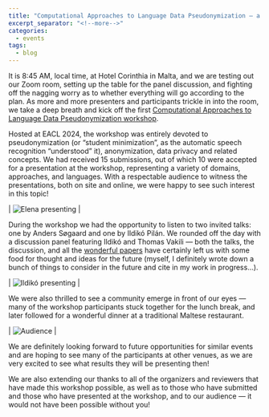 ```yaml
---
title: "Computational Approaches to Language Data Pseudonymization — a post-workshop report"
excerpt_separator: "<!--more-->"
categories:
  - events
tags:
  - blog
---
```


It is 8:45 AM, local time, at Hotel Corinthia in Malta, and we are testing out our Zoom room, setting up the table for the panel discussion, and fighting off the nagging worry as to whether everything will go according to the plan. As more and more presenters and participants trickle in into the room, we take a deep breath and kick off the first [Computational Approaches to Language Data Pseudonymization workshop](https://mormor-karl.github.io/events/CALD-pseudo/). 

Hosted at EACL 2024, the workshop was entirely devoted to pseudonymization (or “student minimization”, as the automatic speech recognition “understood” it), anonymization, data privacy and related concepts. We had received 15 submissions, out of which 10 were accepted for a presentation at the workshop, representing a variety of domains, approaches, and languages. With a respectable audience to witness the presentations, both on site and online, we were happy to see such interest in this topic!

| <img src="../assets/images/elena-2024.JPG" alt="Elena presenting"/> | 

During the workshop we had the opportunity to listen to two invited talks: one by Anders Søgaard and one by Ildikó Pilán. We rounded off the day with a discussion panel featuring Ildikó and Thomas Vakili  — both the talks, the discussion, and all the [wonderful papers](https://aclanthology.org/2024.caldpseudo-1.0/) have certainly left us with some food for thought and ideas for the future (myself, I definitely wrote down a bunch of things to consider in the future and cite in my work in progress…). 

| <img src="../assets/images/ildiko-2024.jpeg" alt="Ildikó presenting"/> | 

We were also thrilled to see a community emerge in front of our eyes — many of the workshop participants stuck together for the lunch break, and later followed for a wonderful dinner at a traditional Maltese restaurant.

| <img src="../assets/images/audience-2024.jpeg" alt="Audience"/> | 

We are definitely looking forward to future opportunities for similar events and are hoping to see many of the participants at other venues, as we are very excited to see what results they will be presenting then!

We are also extending our thanks to all of the organizers and reviewers that have made this workshop possible, as well as to those who have submitted and those who have presented at the workshop, and to our audience — it would not have been possible without you!
